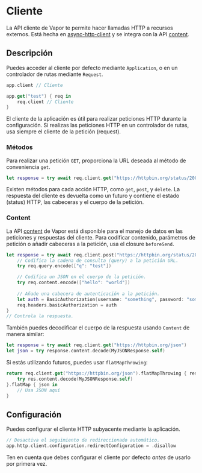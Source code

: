 # Cliente

La API cliente de Vapor te permite hacer llamadas HTTP a recursos externos. Está hecha en [async-http-client](https://github.com/swift-server/async-http-client) y se integra con la API [content](content.md).

## Descripción

Puedes acceder al cliente por defecto mediante `Application`, o en un controlador de rutas mediante `Request`.

```swift
app.client // Cliente

app.get("test") { req in
	req.client // Cliente
}
```

El cliente de la aplicación es útil para realizar peticiones HTTP durante la configuración. Si realizas las peticiones HTTP en un controlador de rutas, usa siempre el cliente de la petición (request).

### Métodos

Para realizar una petición `GET`, proporciona la URL deseada al método de conveniencia `get`.

```swift
let response = try await req.client.get("https://httpbin.org/status/200")
```

Existen métodos para cada acción HTTP, como `get`, `post`, y `delete`. La respuesta del cliente es devuelta como un futuro y contiene el estado (status) HTTP, las cabeceras y el cuerpo de la petición.

### Content

La API [content](content.md) de Vapor está disponible para el manejo de datos en las peticiones y respuestas del cliente. Para codificar contenido, parámetros de petición o añadir cabeceras a la petición, usa el closure `beforeSend`.

```swift
let response = try await req.client.post("https://httpbin.org/status/200") { req in
	// Codifica la cadena de consulta (query) a la petición URL.
	try req.query.encode(["q": "test"])

	// Codifica un JSON en el cuerpo de la petición.
    try req.content.encode(["hello": "world"])
    
    // Añade una cabecera de autenticación a la petición.
    let auth = BasicAuthorization(username: "something", password: "somethingelse")
    req.headers.basicAuthorization = auth
}
// Controla la respuesta.
```

También puedes decodificar el cuerpo de la respuesta usando `Content` de manera similar:

```swift
let response = try await req.client.get("https://httpbin.org/json")
let json = try response.content.decode(MyJSONResponse.self)
```

Si estás utilizando futuros, puedes usar `flatMapThrowing`:

```swift
return req.client.get("https://httpbin.org/json").flatMapThrowing { res in
	try res.content.decode(MyJSONResponse.self)
}.flatMap { json in
	// Usa JSON aquí
}
```

## Configuración

Puedes configurar el cliente HTTP subyacente mediante la aplicación.

```swift
// Desactiva el seguimiento de redireccionado automático.
app.http.client.configuration.redirectConfiguration = .disallow
```

Ten en cuenta que debes configurar el cliente por defecto _antes_ de usarlo por primera vez.

